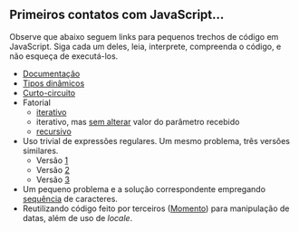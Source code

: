 ## Primeiros contatos com JavaScript...

Observe que abaixo seguem links para pequenos trechos de código em JavaScript. Siga cada um deles, leia, interprete, compreenda o código, e não esqueça de executá-los.

- [Documentação](https://runkit.com/kyriosdata/documentacao)
- [Tipos dinâmicos](https://runkit.com/kyriosdata/tipo-dinamico)
- [Curto-circuito](https://runkit.com/kyriosdata/short-circuit)
- Fatorial
  - [iterativo](https://runkit.com/kyriosdata/fatorial-iterativo)
  - iterativo, mas [sem alterar](https://runkit.com/kyriosdata/fatorial-iterativo-sem-alterar-parametro) valor do parâmetro recebido    
  - [recursivo](https://runkit.com/kyriosdata/fatorial-recursivo)
- Uso trivial de expressões regulares. Um mesmo problema, três versões similares.
  - Versão [1](https://runkit.com/kyriosdata/padrao/1.0.0)
  - Versão [2](https://runkit.com/kyriosdata/padrao/2.0.0)
  - Versão [3](https://runkit.com/kyriosdata/padrao/3.0.0)
- Um pequeno problema e a solução correspondente empregando [sequência](https://runkit.com/kyriosdata/verifica-propriedade) de caracteres.
- Reutilizando código feito por terceiros ([Momento](https://runkit.com/kyriosdata/moment-js-exemplo)) para manipulação de datas, além de uso de _locale_.
